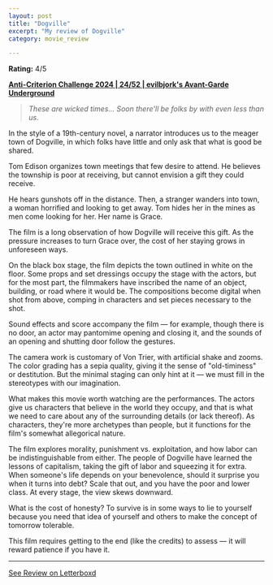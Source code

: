 ```yaml
---
layout: post
title: "Dogville"
excerpt: "My review of Dogville"
category: movie_review

---
```


**Rating:** 4/5

<b><a href="https://boxd.it/qBmUY/detail" rel="nofollow">Anti-Criterion Challenge 2024 | 24/52 | evilbjork's Avant-Garde Underground</a></b>

<blockquote><i>These are wicked times... Soon there'll be folks by with even less than us.</i></blockquote>In the style of a 19th-century novel, a narrator introduces us to the meager town of Dogville, in which folks have little and only ask that what is good be shared.

Tom Edison organizes town meetings that few desire to attend. He believes the township is poor at receiving, but cannot envision a gift they could receive.

He hears gunshots off in the distance. Then, a stranger wanders into town, a woman horrified and looking to get away. Tom hides her in the mines as men come looking for her. Her name is Grace.

The film is a long observation of how Dogville will receive this gift. As the pressure increases to turn Grace over, the cost of her staying grows in unforeseen ways.

On the black box stage, the film depicts the town outlined in white on the floor. Some props and set dressings occupy the stage with the actors, but for the most part, the filmmakers have inscribed the name of an object, building, or road where it would be. The compositions become digital when shot from above, comping in characters and set pieces necessary to the shot.

Sound effects and score accompany the film — for example, though there is no door, an actor may pantomime opening and closing it, and the sounds of an opening and shutting door follow the gestures.

The camera work is customary of Von Trier, with artificial shake and zooms. The color grading has a sepia quality, giving it the sense of "old-timiness" or destitution. But the minimal staging can only hint at it — we must fill in the stereotypes with our imagination.

What makes this movie worth watching are the performances. The actors give us characters that believe in the world they occupy, and that is what we need to care about any of the surrounding details (or lack thereof). As characters, they're more archetypes than people, but it functions for the film's somewhat allegorical nature.

The film explores morality, punishment vs. exploitation, and how labor can be indistinguishable from either. The people of Dogville have learned the lessons of capitalism, taking the gift of labor and squeezing it for extra. When someone's life depends on your benevolence, should it surprise you when it turns into debt? Scale that out, and you have the poor and lower class. At every stage, the view skews downward.

What is the cost of honesty? To survive is in some ways to lie to yourself because you need that idea of yourself and others to make the concept of tomorrow tolerable.

This film requires getting to the end (like the credits) to assess — it will reward patience if you have it.

<hr>

[See Review on Letterboxd](https://boxd.it/6GtdLX)
